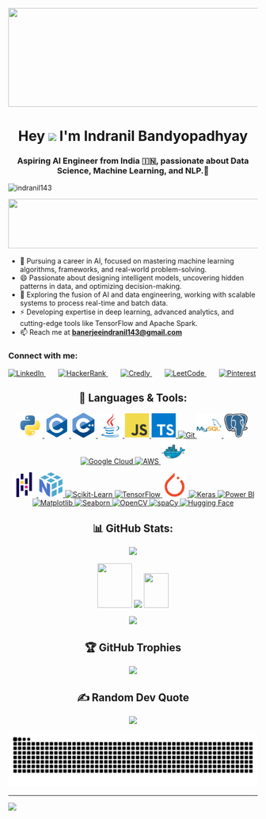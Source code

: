 <p align="center">
  <img src="https://user-images.githubusercontent.com/74038190/225813708-98b745f2-7d22-48cf-9150-083f1b00d6c9.gif" width="1000" height="200" />
</p>

<h1 align="center">Hey <img src="https://media.giphy.com/media/hvRJCLFzcasrR4ia7z/giphy.gif" width="35"/> I'm Indranil Bandyopadhyay </h1>
<h3 align="center">Aspiring AI Engineer from India &#127470;&#127475;, passionate about Data Science, Machine Learning, and NLP.🚀</h3>

<p align="left">
    <img src="https://komarev.com/ghpvc/?username=indranil143&label=Profile%20views&color=0e75b6&style=flat" alt="indranil143" />
</p>

<p align="center">
    <img src="https://user-images.githubusercontent.com/74038190/221352995-5ac18bdf-1a19-4f99-bbb6-77559b220470.gif" width="1000" height="100"/>
</p>

- 🔭 Pursuing a career in AI, focused on mastering machine learning algorithms, frameworks, and real-world problem-solving.  
- 😄 Passionate about designing intelligent models, uncovering hidden patterns in data, and optimizing decision-making.  
- 🌱 Exploring the fusion of AI and data engineering, working with scalable systems to process real-time and batch data.  
- ⚡ Developing expertise in deep learning, advanced analytics, and cutting-edge tools like TensorFlow and Apache Spark.
- 📫 Reach me at **banerjeeindranil143@gmail.com**


<h3 align="left">Connect with me:</h3>
<p align="left">
    <a href="https://linkedin.com/in/ibandyopadhyay" target="_blank">
        <img src="https://cdn-icons-png.flaticon.com/512/174/174857.png" width="40" height="40" alt="LinkedIn" />
    </a>
 <!--     <a href="mailto:banerjeeindranil143@gmail.com" target="_blank">
        <img src="https://upload.wikimedia.org/wikipedia/commons/thumb/7/7e/Gmail_icon_%282020%29.svg/2560px-Gmail_icon_%282020%29.svg.png" width="40" height="40" alt="Email" style="margin-left: 10px;" /> -->
    </a>
    &nbsp;&nbsp;&nbsp; <a href="https://www.hackerrank.com/profile/banerjeeindranil" target="_blank">
        <img src="https://upload.wikimedia.org/wikipedia/commons/4/40/HackerRank_Icon-1000px.png" width="40" height="40" alt="HackerRank" style="margin-left: 10px;" />
    </a>
    &nbsp;&nbsp;&nbsp; <a href="https://www.credly.com/users/indranil-bandyopadhyay" target="_blank">
        <img src="https://images.credly.com/images/c4689f29-3940-42ca-823e-340ea05dd936/blob" width="40" height="40" alt="Credly" style="margin-left: 10px;" />
    </a>
    &nbsp;&nbsp;&nbsp; <a href="https://leetcode.com/yourusername" target="_blank">
        <img src="https://upload.wikimedia.org/wikipedia/commons/1/19/LeetCode_logo_black.png" width="40" height="40" alt="LeetCode" style="margin-left: 10px;" />
    </a>
 <!--   <a href="https://discord.com/users/indranil_0p" target="_blank">
    <img src="https://encrypted-tbn0.gstatic.com/images?q=tbn:ANd9GcQSvQSo64weeAlpUwYBIBKt76KoHjdxDSpEGg&s" width="40" height="40" alt="Discord" style="margin-left: 10px;" /> -->
    </a>
    &nbsp;&nbsp;&nbsp; <a href="https://in.pinterest.com/indranil_143/" target="_blank">
    <img src="https://upload.wikimedia.org/wikipedia/commons/0/08/Pinterest-logo.png" width="40" height="40" alt="Pinterest" style="margin-left: 10px;" />
    </a>
</p>


<h2 align="center">🚀 Languages & Tools:</h2>

<p align="center">
    <!-- Row 1: Programming Languages & Development Tools -->
    <a href="https://www.python.org" target="_blank" rel="noreferrer">
        <img src="https://raw.githubusercontent.com/devicons/devicon/master/icons/python/python-original.svg" alt="Python" width="50" height="50"/>
    </a>
    <a href="https://www.cprogramming.com/" target="_blank" rel="noreferrer">
        <img src="https://raw.githubusercontent.com/devicons/devicon/master/icons/c/c-original.svg" alt="C" width="50" height="50"/>
    </a>
    <a href="https://www.w3schools.com/cpp/" target="_blank" rel="noreferrer">
        <img src="https://raw.githubusercontent.com/devicons/devicon/master/icons/cplusplus/cplusplus-original.svg" alt="C++" width="50" height="50"/>
    </a>
    <a href="https://www.java.com" target="_blank" rel="noreferrer">
        <img src="https://raw.githubusercontent.com/devicons/devicon/master/icons/java/java-original.svg" alt="Java" width="50" height="50"/>
    </a>
    <a href="https://developer.mozilla.org/en-US/docs/Web/JavaScript" target="_blank" rel="noreferrer">
        <img src="https://raw.githubusercontent.com/devicons/devicon/master/icons/javascript/javascript-original.svg" alt="JavaScript" width="50" height="50"/>
    </a>
    <a href="https://www.typescriptlang.org/" target="_blank" rel="noreferrer">
        <img src="https://raw.githubusercontent.com/devicons/devicon/master/icons/typescript/typescript-original.svg" alt="TypeScript" width="50" height="50"/>
    </a>
    <a href="https://git-scm.com/" target="_blank" rel="noreferrer">
        <img src="https://www.vectorlogo.zone/logos/git-scm/git-scm-icon.svg" alt="Git" width="50" height="50"/>
    </a>
    <a href="https://www.mysql.com/" target="_blank" rel="noreferrer">
        <img src="https://raw.githubusercontent.com/devicons/devicon/master/icons/mysql/mysql-original-wordmark.svg" alt="MySQL" width="50" height="50"/>
    </a>
    <a href="https://www.postgresql.org/" target="_blank" rel="noreferrer">
        <img src="https://raw.githubusercontent.com/devicons/devicon/master/icons/postgresql/postgresql-original.svg" alt="PostgreSQL" width="50" height="50"/>
    </a>
    <a href="https://cloud.google.com/" target="_blank" rel="noreferrer">
        <img src="https://www.vectorlogo.zone/logos/google_cloud/google_cloud-icon.svg" alt="Google Cloud" width="50" height="50"/>
    </a>
    <a href="https://aws.amazon.com/" target="_blank" rel="noreferrer">
        <img src="https://www.vectorlogo.zone/logos/amazon_aws/amazon_aws-icon.svg" alt="AWS" width="50" height="50"/>
    </a>
    <a href="https://www.docker.com/" target="_blank" rel="noreferrer">
        <img src="https://raw.githubusercontent.com/devicons/devicon/master/icons/docker/docker-original.svg" alt="Docker" width="50" height="50"/>
    </a>
</p>

<p align="center">
    <!-- Row 2: Data Science, AI, Machine Learning, and NLP -->
    <a href="https://pandas.pydata.org/" target="_blank" rel="noreferrer">
        <img src="https://raw.githubusercontent.com/devicons/devicon/2ae2a900d2f041da66e950e4d48052658d850630/icons/pandas/pandas-original.svg" alt="Pandas" width="50" height="50"/>
    </a>
    <a href="https://numpy.org/" target="_blank" rel="noreferrer">
        <img src="https://raw.githubusercontent.com/devicons/devicon/master/icons/numpy/numpy-original.svg" alt="NumPy" width="50" height="50"/>
    </a>
    <a href="https://scikit-learn.org/" target="_blank" rel="noreferrer">
        <img src="https://upload.wikimedia.org/wikipedia/commons/0/05/Scikit_learn_logo_small.svg" alt="Scikit-Learn" width="50" height="50"/>
    </a>
    <a href="https://www.tensorflow.org" target="_blank" rel="noreferrer">
        <img src="https://www.vectorlogo.zone/logos/tensorflow/tensorflow-icon.svg" alt="TensorFlow" width="50" height="50"/>
    </a>
    <a href="https://pytorch.org/" target="_blank" rel="noreferrer">
        <img src="https://raw.githubusercontent.com/devicons/devicon/master/icons/pytorch/pytorch-original.svg" alt="PyTorch" width="50" height="50"/>
    </a>
    <a href="https://keras.io/" target="_blank" rel="noreferrer">
        <img src="https://upload.wikimedia.org/wikipedia/commons/a/ae/Keras_logo.svg" alt="Keras" width="50" height="50"/>
    </a>
    <a href="https://powerbi.microsoft.com/" target="_blank" rel="noreferrer">
        <img src="https://www.vectorlogo.zone/logos/microsoft_powerbi/microsoft_powerbi-icon.svg" alt="Power BI" width="50" height="50"/>
    </a>
    <a href="https://matplotlib.org/" target="_blank" rel="noreferrer">
        <img src="https://upload.wikimedia.org/wikipedia/commons/8/84/Matplotlib_icon.svg" alt="Matplotlib" width="50" height="50"/>
    </a>
    <a href="https://seaborn.pydata.org/" target="_blank" rel="noreferrer">
        <img src="https://seaborn.pydata.org/_images/logo-mark-lightbg.svg" alt="Seaborn" width="50" height="50"/>
    </a>
    <a href="https://opencv.org/" target="_blank" rel="noreferrer">
        <img src="https://www.vectorlogo.zone/logos/opencv/opencv-icon.svg" alt="OpenCV" width="50" height="50"/>
    </a>
    <a href="https://spacy.io/" target="_blank" rel="noreferrer">
        <img src="https://raw.githubusercontent.com/explosion/spaCy/master/website/src/images/logo.svg" alt="spaCy" width="50" height="50"/>
    </a>
    <a href="https://huggingface.co/" target="_blank" rel="noreferrer">
        <img src="https://huggingface.co/front/assets/huggingface_logo.svg" alt="Hugging Face" width="40" height="35"/>
    </a>
</p>


<h2 align="center">📊 GitHub Stats:</h2>

<p align="center">
    <img src="https://github-readme-stats.vercel.app/api?username=indranil143&theme=dark&hide_border=false&include_all_commits=false&count_private=false"/>
</p>

<!-- 🔥 Streak Stats with Wings -->
<p align="center">
  <img height="90" width="70" src="https://user-images.githubusercontent.com/85965606/194883377-48faf476-56b7-4550-8574-844f2ca8baca.png">
  
  <img src="https://github-readme-streak-stats.herokuapp.com/?user=indranil143&theme=dark&hide_border=false"/>
  
  <img height="70" width="50" src="https://user-images.githubusercontent.com/85965606/194883387-b4d3b9f8-d432-4b77-8aab-77c6ed120e31.png">
</p>

<p align="center">
    <img src="https://github-readme-stats.vercel.app/api/top-langs/?username=indranil143&theme=dark&hide_border=false&include_all_commits=false&count_private=false&layout=compact"/>
</p>



<h2 align="center">🏆 GitHub Trophies</h2>

<p align="center">
    <img src="https://github-trophies.vercel.app/?username=indranil143&theme=dracula&no-frame=false&no-bg=false&margin-w=4"/>
</p>


<h2 align="center">✍️ Random Dev Quote</h2>

<p align="center">
    <img src="https://quotes-github-readme.vercel.app/api?type=horizontal&theme=dark"/>
</p>


<picture>
  <source media="(prefers-color-scheme: dark)" srcset="https://raw.githubusercontent.com/indranil143/indranil143/output/github-snake-dark.svg" />
  <source media="(prefers-color-scheme: light)" srcset="https://raw.githubusercontent.com/indranil143/indranil143/output/github-snake.svg" />
  <img alt="GitHub Snake" src="https://raw.githubusercontent.com/indranil143/indranil143/output/github-snake.svg" />
</picture>



---
[![](https://visitcount.itsvg.in/api?id=ibandyopadhyay&icon=0&color=0)](https://visitcount.itsvg.in)

